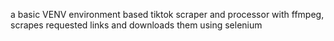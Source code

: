 a basic VENV environment based tiktok scraper and processor with ffmpeg, scrapes requested links and downloads them using selenium
